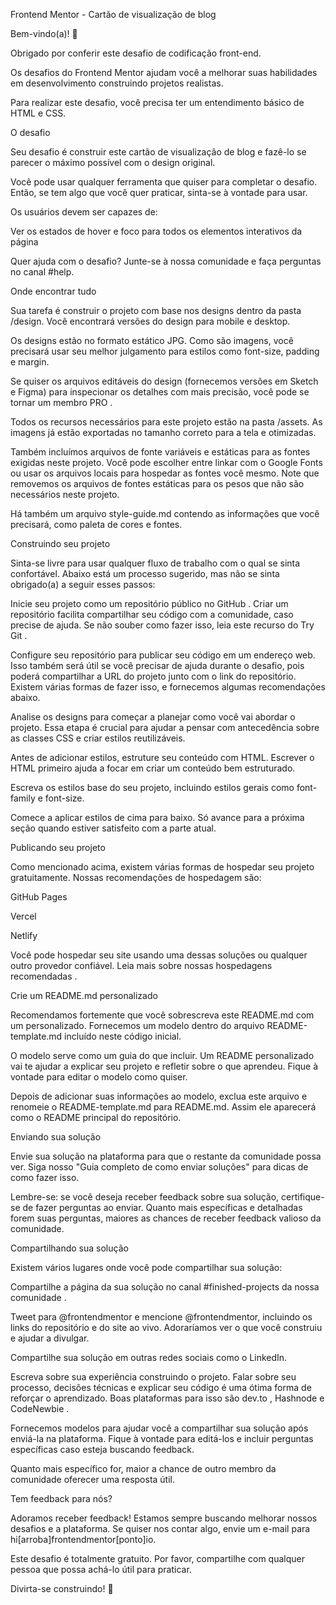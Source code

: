 Frontend Mentor - Cartão de visualização de blog

Bem-vindo(a)! 👋

Obrigado por conferir este desafio de codificação front-end.

Os desafios do Frontend Mentor
 ajudam você a melhorar suas habilidades em desenvolvimento construindo projetos realistas.

Para realizar este desafio, você precisa ter um entendimento básico de HTML e CSS.

O desafio

Seu desafio é construir este cartão de visualização de blog e fazê-lo se parecer o máximo possível com o design original.

Você pode usar qualquer ferramenta que quiser para completar o desafio. Então, se tem algo que você quer praticar, sinta-se à vontade para usar.

Os usuários devem ser capazes de:

Ver os estados de hover e foco para todos os elementos interativos da página

Quer ajuda com o desafio? Junte-se à nossa comunidade
 e faça perguntas no canal #help.

Onde encontrar tudo

Sua tarefa é construir o projeto com base nos designs dentro da pasta /design. Você encontrará versões do design para mobile e desktop.

Os designs estão no formato estático JPG. Como são imagens, você precisará usar seu melhor julgamento para estilos como font-size, padding e margin.

Se quiser os arquivos editáveis do design (fornecemos versões em Sketch e Figma) para inspecionar os detalhes com mais precisão, você pode se tornar um membro PRO
.

Todos os recursos necessários para este projeto estão na pasta /assets. As imagens já estão exportadas no tamanho correto para a tela e otimizadas.

Também incluímos arquivos de fonte variáveis e estáticas para as fontes exigidas neste projeto. Você pode escolher entre linkar com o Google Fonts ou usar os arquivos locais para hospedar as fontes você mesmo. Note que removemos os arquivos de fontes estáticas para os pesos que não são necessários neste projeto.

Há também um arquivo style-guide.md contendo as informações que você precisará, como paleta de cores e fontes.

Construindo seu projeto

Sinta-se livre para usar qualquer fluxo de trabalho com o qual se sinta confortável. Abaixo está um processo sugerido, mas não se sinta obrigado(a) a seguir esses passos:

Inicie seu projeto como um repositório público no GitHub
. Criar um repositório facilita compartilhar seu código com a comunidade, caso precise de ajuda. Se não souber como fazer isso, leia este recurso do Try Git
.

Configure seu repositório para publicar seu código em um endereço web. Isso também será útil se você precisar de ajuda durante o desafio, pois poderá compartilhar a URL do projeto junto com o link do repositório. Existem várias formas de fazer isso, e fornecemos algumas recomendações abaixo.

Analise os designs para começar a planejar como você vai abordar o projeto. Essa etapa é crucial para ajudar a pensar com antecedência sobre as classes CSS e criar estilos reutilizáveis.

Antes de adicionar estilos, estruture seu conteúdo com HTML. Escrever o HTML primeiro ajuda a focar em criar um conteúdo bem estruturado.

Escreva os estilos base do seu projeto, incluindo estilos gerais como font-family e font-size.

Comece a aplicar estilos de cima para baixo. Só avance para a próxima seção quando estiver satisfeito com a parte atual.

Publicando seu projeto

Como mencionado acima, existem várias formas de hospedar seu projeto gratuitamente. Nossas recomendações de hospedagem são:

GitHub Pages

Vercel

Netlify

Você pode hospedar seu site usando uma dessas soluções ou qualquer outro provedor confiável. Leia mais sobre nossas hospedagens recomendadas
.

Crie um README.md personalizado

Recomendamos fortemente que você sobrescreva este README.md com um personalizado. Fornecemos um modelo dentro do arquivo README-template.md
 incluído neste código inicial.

O modelo serve como um guia do que incluir. Um README personalizado vai te ajudar a explicar seu projeto e refletir sobre o que aprendeu. Fique à vontade para editar o modelo como quiser.

Depois de adicionar suas informações ao modelo, exclua este arquivo e renomeie o README-template.md para README.md. Assim ele aparecerá como o README principal do repositório.

Enviando sua solução

Envie sua solução na plataforma para que o restante da comunidade possa ver. Siga nosso "Guia completo de como enviar soluções"
 para dicas de como fazer isso.

Lembre-se: se você deseja receber feedback sobre sua solução, certifique-se de fazer perguntas ao enviar. Quanto mais específicas e detalhadas forem suas perguntas, maiores as chances de receber feedback valioso da comunidade.

Compartilhando sua solução

Existem vários lugares onde você pode compartilhar sua solução:

Compartilhe a página da sua solução no canal #finished-projects da nossa comunidade
.

Tweet para @frontendmentor
 e mencione @frontendmentor, incluindo os links do repositório e do site ao vivo. Adoraríamos ver o que você construiu e ajudar a divulgar.

Compartilhe sua solução em outras redes sociais como o LinkedIn.

Escreva sobre sua experiência construindo o projeto. Falar sobre seu processo, decisões técnicas e explicar seu código é uma ótima forma de reforçar o aprendizado. Boas plataformas para isso são dev.to
, Hashnode
 e CodeNewbie
.

Fornecemos modelos para ajudar você a compartilhar sua solução após enviá-la na plataforma. Fique à vontade para editá-los e incluir perguntas específicas caso esteja buscando feedback.

Quanto mais específico for, maior a chance de outro membro da comunidade oferecer uma resposta útil.

Tem feedback para nós?

Adoramos receber feedback! Estamos sempre buscando melhorar nossos desafios e a plataforma. Se quiser nos contar algo, envie um e-mail para hi[arroba]frontendmentor[ponto]io.

Este desafio é totalmente gratuito. Por favor, compartilhe com qualquer pessoa que possa achá-lo útil para praticar.

Divirta-se construindo! 🚀